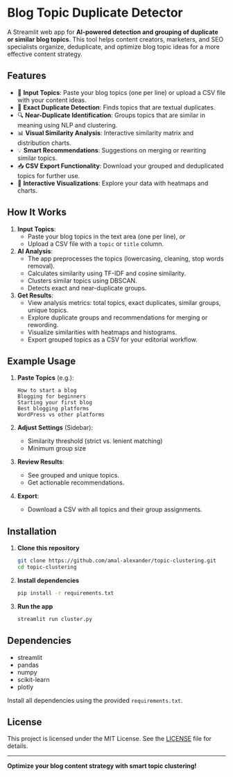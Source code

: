 # Blog Topic Duplicate Detector

A Streamlit web app for **AI-powered detection and grouping of duplicate or similar blog topics**. This tool helps content creators, marketers, and SEO specialists organize, deduplicate, and optimize blog topic ideas for a more effective content strategy.

## Features

- 📝 **Input Topics**: Paste your blog topics (one per line) or upload a CSV file with your content ideas.
- 🎯 **Exact Duplicate Detection**: Finds topics that are textual duplicates.
- 🔍 **Near-Duplicate Identification**: Groups topics that are similar in meaning using NLP and clustering.
- 📊 **Visual Similarity Analysis**: Interactive similarity matrix and distribution charts.
- 💡 **Smart Recommendations**: Suggestions on merging or rewriting similar topics.
- 📥 **CSV Export Functionality**: Download your grouped and deduplicated topics for further use.
- 🎨 **Interactive Visualizations**: Explore your data with heatmaps and charts.

## How It Works

1. **Input Topics**:  
   - Paste your blog topics in the text area (one per line), _or_
   - Upload a CSV file with a `topic` or `title` column.
2. **AI Analysis**:  
   - The app preprocesses the topics (lowercasing, cleaning, stop words removal).
   - Calculates similarity using TF-IDF and cosine similarity.
   - Clusters similar topics using DBSCAN.
   - Detects exact and near-duplicate groups.
3. **Get Results**:  
   - View analysis metrics: total topics, exact duplicates, similar groups, unique topics.
   - Explore duplicate groups and recommendations for merging or rewording.
   - Visualize similarities with heatmaps and histograms.
   - Export grouped topics as a CSV for your editorial workflow.

## Example Usage

1. **Paste Topics** (e.g.):
    ```
    How to start a blog
    Blogging for beginners
    Starting your first blog
    Best blogging platforms
    WordPress vs other platforms
    ```
2. **Adjust Settings** (Sidebar):
   - Similarity threshold (strict vs. lenient matching)
   - Minimum group size

3. **Review Results**:
    - See grouped and unique topics.
    - Get actionable recommendations.

4. **Export**:
    - Download a CSV with all topics and their group assignments.

## Installation

1. **Clone this repository**
    ```bash
    git clone https://github.com/amal-alexander/topic-clustering.git
    cd topic-clustering
    ```

2. **Install dependencies**
    ```bash
    pip install -r requirements.txt
    ```

3. **Run the app**
    ```bash
    streamlit run cluster.py
    ```

## Dependencies

- streamlit
- pandas
- numpy
- scikit-learn
- plotly

Install all dependencies using the provided `requirements.txt`.

## License

This project is licensed under the MIT License. See the [LICENSE](LICENSE) file for details.

---

**Optimize your blog content strategy with smart topic clustering!**
